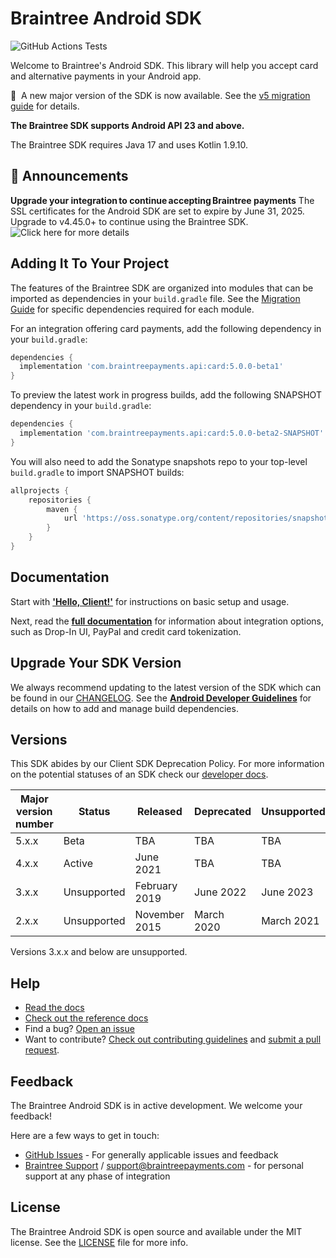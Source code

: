# Braintree Android SDK

![GitHub Actions Tests](https://github.com/braintree/braintree_android/workflows/Tests/badge.svg)

Welcome to Braintree's Android SDK. This library will help you accept card and alternative payments in your Android app.

:mega:&nbsp;&nbsp;A new major version of the SDK is now available. See the [v5 migration guide](v5_MIGRATION_GUIDE.md) for details.

**The Braintree SDK supports Android API 23 and above.**

The Braintree SDK requires Java 17 and uses Kotlin 1.9.10.

## 📣 Announcements

**Upgrade your integration to continue accepting Braintree payments** The SSL certificates for the Android SDK are set to expire by June 31, 2025. Upgrade to v4.45.0+ to continue using the Braintree SDK. ![Click here for more details](https://github.com/braintree/braintree_android/issues/993)

## Adding It To Your Project

The features of the Braintree SDK are organized into modules that can be imported as dependencies in your `build.gradle` file.
See the [Migration Guide](v5_MIGRATION_GUIDE.md) for specific dependencies required for each module.

For an integration offering card payments, add the following dependency in your `build.gradle`:

```groovy
dependencies {
  implementation 'com.braintreepayments.api:card:5.0.0-beta1'
}
```

To preview the latest work in progress builds, add the following SNAPSHOT dependency in your `build.gradle`:

```groovy
dependencies {
  implementation 'com.braintreepayments.api:card:5.0.0-beta2-SNAPSHOT'
}
```

You will also need to add the Sonatype snapshots repo to your top-level `build.gradle` to import SNAPSHOT builds:

```groovy
allprojects {
    repositories {
        maven {
            url 'https://oss.sonatype.org/content/repositories/snapshots/'
        }
    }
}
```

## Documentation

Start with [**'Hello, Client!'**](https://developer.paypal.com/braintree/docs/start/hello-client/android/v4) for instructions on basic setup and usage.

Next, read the [**full documentation**](https://developer.paypal.com/braintree/docs/guides/overview) for information about integration options, such as Drop-In UI, PayPal and credit card tokenization.

## Upgrade Your SDK Version

We always recommend updating to the latest version of the SDK which can be found in our [CHANGELOG](https://github.com/braintree/braintree_android/blob/main/CHANGELOG.md). See the [**Android Developer Guidelines**](https://developer.android.com/build/dependencies) for details on how to add and manage build dependencies. 

## Versions

This SDK abides by our Client SDK Deprecation Policy. For more information on the potential statuses of an SDK check our [developer docs](https://developer.paypal.com/braintree/docs/guides/client-sdk/deprecation-policy).

| Major version number | Status | Released | Deprecated | Unsupported |
|----------------------| -- | -------- | ---------- | ----------- |
| 5.x.x                | Beta | TBA | TBA | TBA |
| 4.x.x                | Active | June 2021 | TBA | TBA |
| 3.x.x                | Unsupported | February 2019 | June 2022 | June 2023 |
| 2.x.x                | Unsupported | November 2015 | March 2020 | March 2021 |

Versions 3.x.x and below are unsupported.

## Help

* [Read the docs](https://developer.paypal.com/braintree/docs/guides/overview)
* [Check out the reference docs](https://braintree.github.io/braintree_android/index.html)
* Find a bug? [Open an issue](https://github.com/braintree/braintree_android/issues)
* Want to contribute? [Check out contributing guidelines](CONTRIBUTING.md) and [submit a pull request](https://help.github.com/articles/creating-a-pull-request).

## Feedback

The Braintree Android SDK is in active development. We welcome your feedback!

Here are a few ways to get in touch:

* [GitHub Issues](https://github.com/braintree/braintree_android/issues/new/choose) - For generally applicable issues and feedback
* [Braintree Support](https://developer.paypal.com/braintree/articles) / [support@braintreepayments.com](mailto:support@braintreepayments.com) -
for personal support at any phase of integration

## License

The Braintree Android SDK is open source and available under the MIT license. See the [LICENSE](LICENSE) file for more info.
